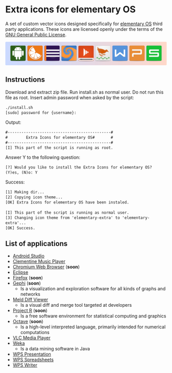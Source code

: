 # Extra icons for elementary OS
A set of custom vector icons designed specifically for [elementary OS](http://elementary.io) third party applications. These icons are licensed openly under the terms of the [GNU General Public License](LICENSE).

![All icons](aux_images/all_icons.png?raw=true)

## Instructions
Download and extract zip file. Run install.sh as normal user. Do not run this file as root. Insert admin password when asked by the script:

    ./install.sh
    [sudo] password for {username}:
    
Output:

    #---------------------------------------------#
    #        Extra Icons for elementary OS#       #
    #---------------------------------------------#
    [I] This part of the script is running as root.

Answer Y to the following question:

    [?] Would you like to install the Extra Icons for elementary OS? (Y)es, (N)o: Y
    
Success:

    [1] Making dir...
    [2] Copying icon theme...
    [OK] Extra Icons for elementary OS have been instaled.

    [I] This part of the script is running as normal user.
    [3] Changing icon theme from 'elementary-extra' to 'elementary-extra'...
    [OK] Success.

## List of applications
* [Android Studio](http://developer.android.com/sdk/index.html)
* [Clementine Music Player](https://www.clementine-player.org)
* [Chromium Web Browser](https://www.chromium.org/) (**soon**)
* [Eclipse](https://eclipse.org/)
* [Firefox](https://www.mozilla.org/en-US/firefox/) (**soon**)
* [Gephi](https://gephi.org/) (**soon**)
    * Is a visualization and exploration software for all kinds of graphs and networks
* [Meld Diff Viewer](http://meldmerge.org/)
    * Is a visual diff and merge tool targeted at developers
* [Project R](https://www.r-project.org/) (**soon**) 
    * Is a free software environment for statistical computing and graphics
* [Octave](https://www.gnu.org/software/octave/) (**soon**)
    * Is a high-level interpreted language, primarily intended for numerical computations
* [VLC Media Player](http://www.videolan.org/vlc/)
* [Weka](http://www.cs.waikato.ac.nz/ml/weka/)
    * Is a data mining software in Java
* [WPS Presentation](http://wps-community.org/)
* [WPS Spreadsheets](http://wps-community.org/)
* [WPS Writer](http://wps-community.org/)